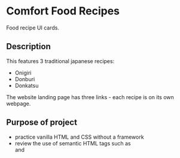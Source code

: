 # Comfort Food Recipes
Food recipe UI cards.

## Description
This features 3 traditional japanese recipes:
* Onigiri
* Donburi
* Donkatsu

The website landing page has three links - each recipe is on its own webpage.

## Purpose of project
* practice vanilla HTML and CSS without a framework
* review the use of semantic HTML tags such as <article> and <section>



